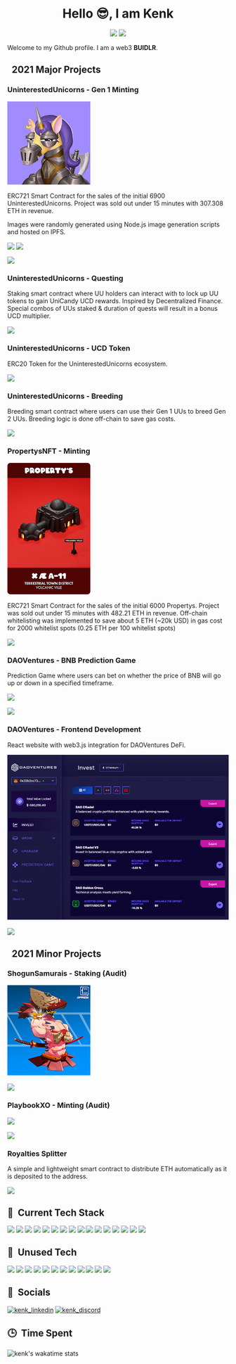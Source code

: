 <!-- markdownlint-disable MD033 -->

<h1 align="center">Hello 😎, I am Kenk </h1>

<p align="center">
<img src="https://img.shields.io/badge/Age-25-blue" />
  <img src="https://img.shields.io/badge/Role-dApp%20Development-brightgreen" />

Welcome to my Github profile. I am a web3 **BUIDLR**.

## &nbsp; **2021 Major Projects**

### UninterestedUnicorns - Gen 1 Minting

![uu](img/uninterestedunicorns-proof.png)

ERC721 Smart Contract for the sales of the initial 6900 UninterestedUnicorns. Project was sold out under 15 minutes with 307.308 ETH in revenue.

Images were randomly generated using Node.js image generation scripts and hosted on IPFS.

<a href="https://uunicorns.io/" target="blank"><img align="center" src="https://img.shields.io/badge/WEBSITE-FFFFFF?style=for-the-badge&logo=&logoColor=3C3C3D"></a>
<a href="https://opensea.io/collection/ununicornsofficial" target="blank"><img align="center" src="https://img.shields.io/badge/OPENSEA-FFFFFF?style=for-the-badge&logoColor=3C3C3D"></a>

<a href="https://etherscan.io/address/0xC4a0b1E7AA137ADA8b2F911A501638088DFdD508#code" target="blank"><img align="center" src="https://img.shields.io/badge/0xC4a0b1E7AA137ADA8b2F911A501638088DFdD508-FFFFFF?style=for-the-badge&logo=Ethereum&logoColor=3C3C3D"></a>

### UninterestedUnicorns - Questing

Staking smart contract where UU holders can interact with to lock up UU tokens to gain UniCandy UCD rewards. Inspired by Decentralized Finance. Special combos of UUs staked & duration of quests will result in a bonus UCD multiplier.

<a href="https://etherscan.io/address/0x1d7E43bf140451c9a28Ac551D70f25A69795767b#code" target="blank"><img align="center" src="https://img.shields.io/badge/0x1d7E43bf140451c9a28Ac551D70f25A69795767b-FFFFFF?style=for-the-badge&logo=Ethereum&logoColor=3C3C3D"></a>

### UninterestedUnicorns - UCD Token

ERC20 Token for the UninterestedUnicorns ecosystem.

<a href="https://etherscan.io/address/0xC4a0b1E7AA137ADA8b2F911A501638088DFdD508#code" target="blank"><img align="center" src="https://img.shields.io/badge/0xC4a0b1E7AA137ADA8b2F911A501638088DFdD508-FFFFFF?style=for-the-badge&logo=Ethereum&logoColor=3C3C3D"></a>

### UninterestedUnicorns - Breeding

Breeding smart contract where users can use their Gen 1 UUs to breed Gen 2 UUs. Breeding logic is done off-chain to save gas costs.

<a href="https://etherscan.io/address/0xdAABFA3f6A262815834be14eb1724cC809828242#code" target="blank"><img align="center" src="https://img.shields.io/badge/0xdAABFA3f6A262815834be14eb1724cC809828242-FFFFFF?style=for-the-badge&logo=Ethereum&logoColor=3C3C3D"></a>

### PropertysNFT - Minting

![propertysNFT](img/propertys-proof.png)

ERC721 Smart Contract for the sales of the initial 6000 Propertys. Project was sold out under 15 minutes with 482.21 ETH in revenue. Off-chain whitelisting was implemented to save about 5 ETH (~20k USD) in gas cost for 2000 whitelist spots (0.25 ETH per 100 whitelist spots)

<a href="https://etherscan.io/address/0x18Cb9DB75FA62a9717aA98292B939e579b7c7Ccd#code" target="blank"><img align="center" src="https://img.shields.io/badge/0x18Cb9DB75FA62a9717aA98292B939e579b7c7Ccd-FFFFFF?style=for-the-badge&logo=Ethereum&logoColor=3C3C3D"></a>

### DAOVentures - BNB Prediction Game

Prediction Game where users can bet on whether the price of BNB will go up or down in a specified timeframe.

<a href="https://prediction.daoventures.co/" target="blank"><img align="center" src="https://img.shields.io/badge/LINK-FFFFFF?style=for-the-badge&logo=&logoColor=3C3C3D"></a>

<a href="https://bscscan.com/address/0x3c8Fd44e681b906c18824c5aD8917183148BFA58#code" target="blank"><img align="center" src="https://img.shields.io/badge/0x3c8Fd44e681b906c18824c5aD8917183148BFA58-FFFFFF?style=for-the-badge&logo=Binance&logoColor=F0B90B"></a>

### DAOVentures - Frontend Development

React website with web3.js integration for DAOVentures DeFi.

![DAOVentures-Screenshot](img/daoventures-screenshot.png)

<a href="https://app.daoventures.co/invest" target="blank"><img align="center" src="https://img.shields.io/badge/LINK-FFFFFF?style=for-the-badge&logo=&logoColor=3C3C3D"></a>

## &nbsp; **2021 Minor Projects**

### ShogunSamurais - Staking (Audit)

![propertysNFT](img/shogunsamurais-proof.png)

<a href="https://etherscan.io/address/0xC4F4811A854b60f7b35c8e46c4f2Ebfdd035bEd1#code" target="blank"><img align="center" src="https://img.shields.io/badge/0xC4F4811A854b60f7b35c8e46c4f2Ebfdd035bEd1-FFFFFF?style=for-the-badge&logo=Ethereum&logoColor=3C3C3D"></a>

### PlaybookXO - Minting (Audit)

<a href="https://etherscan.io/address/0x28ec3814372cb7e09db172f3d829c4b534b84a78#code" target="blank"><img align="center" src="https://img.shields.io/badge/0x28ec3814372cb7e09Db172f3D829C4b534B84a78-FFFFFF?style=for-the-badge&logo=Ethereum&logoColor=3C3C3D"></a>

<a href="https://github.com/2manslkh/smartcontract-audits/blob/main/PlaybookXO%20Audit.pdf" target="blank"><img align="center" src="https://img.shields.io/badge/PDF-FFFFFF?style=for-the-badge&logo=Github&logoColor=000000"></a>

### Royalties Splitter

A simple and lightweight smart contract to distribute ETH automatically as it is deposited to the address.

<a href="https://etherscan.io/address/0x76ad3f2F4DD2EB7770a24373Ad1bC723aD8FA870#code" target="blank"><img align="center" src="https://img.shields.io/badge/0x76ad3f2F4DD2EB7770a24373Ad1bC723aD8FA870-FFFFFF?style=for-the-badge&logo=Ethereum&logoColor=3C3C3D"></a>

## 🔧 &nbsp;**Current Tech Stack**

  <img src="https://img.shields.io/badge/Solidity-FFFFFF?style=for-the-badge&logo=solidity&logoColor=000000">
  <img src="https://img.shields.io/badge/IPFS-FFFFFF?style=for-the-badge&logo=ipfs&logoColor=63D3D9">
  <img src="https://img.shields.io/badge/Chainlink-FFFFFF?style=for-the-badge&logo=Chainlink&logoColor=375BD2">
  <img src="https://img.shields.io/badge/SubGraph-FFFFFF?style=for-the-badge&logo=ethereum&logoColor=FFFFFF">
  <img src="https://img.shields.io/badge/JavaScript-FFFFFF?style=for-the-badge&logo=javascript&logoColor=F7DF1E">
  <img src="https://img.shields.io/badge/TypeScript-FFFFFF?style=for-the-badge&logo=typescript&logoColor=007ACC">
  <img src="https://img.shields.io/badge/Hardhat-FFFFFF?style=for-the-badge&logo=ethereum&logoColor=FFFFFF">
  <img src="https://img.shields.io/badge/EVMs-FFFFFF?style=for-the-badge&logo=ethereum&logoColor=3C3C3D">
  <img src="https://img.shields.io/badge/React-FFFFFF?style=for-the-badge&logo=react&logoColor=61DAFB">
  <img src="https://img.shields.io/badge/MongoDB-FFFFFF?style=for-the-badge&logo=mongodb&logoColor=4EA94B">
  <img src="https://img.shields.io/badge/Express.js-FFFFFF?style=for-the-badge&logo=express&logoColor=000000">
  <img src="https://img.shields.io/badge/Heroku-FFFFFF?style=for-the-badge&logo=heroku&logoColor=430098">
  <img src="https://img.shields.io/badge/Docker-FFFFFF?style=for-the-badge&logo=docker&logoColor=2CA5E0">
  <img src="https://img.shields.io/badge/Github-FFFFFF?style=for-the-badge&logo=Github&logoColor=000000">
  <img src="https://img.shields.io/badge/Node.js-FFFFFF?style=for-the-badge&logo=nodedotjs&logoColor=339933">
  <img src="https://img.shields.io/badge/npm-FFFFFF?style=for-the-badge&logo=npm&logoColor=CB3837">

## 🧰 &nbsp;**Unused Tech**

  <img src="https://img.shields.io/badge/Python-FFFFFF?style=for-the-badge&logo=python&logoColor=3776AB">
  <img src="https://img.shields.io/badge/C%2B%2B-FFFFFF?style=for-the-badge&logo=c%2B%2B&logoColor=00599C">
  <img src="https://img.shields.io/badge/C%23-FFFFFF?style=for-the-badge&logo=c-sharp&logoColor=239120">
  <img src="https://img.shields.io/badge/Java-FFFFFF?style=for-the-badge&logo=java&logoColor=ED8B00">
  <img src="https://img.shields.io/badge/Firebase-FFFFFF?style=for-the-badge&logo=firebase">
  <img src="https://img.shields.io/badge/MySQL-FFFFFF?style=for-the-badge&logo=mysql&logoColor=000000">
  <img src="https://img.shields.io/badge/HTML5-FFFFFF?style=for-the-badge&logo=html5&logoColor=E34F26">
  <img src="https://img.shields.io/badge/CSS3-FFFFFF?style=for-the-badge&logo=css3&logoColor=1572B6">
  <img src="https://img.shields.io/badge/Tensorflow-FFFFFF?style=for-the-badge&logo=tensorflow&logoColor=EB8C23">
  <img src="https://img.shields.io/badge/Flask-FFFFFF?style=for-the-badge&logo=Flask&logoColor=000000">
  <img src="https://img.shields.io/badge/Unity-FFFFFF?style=for-the-badge&logo=Unity&logoColor=000000">
    <img src="https://img.shields.io/badge/Google Cloud-FFFFFF?style=for-the-badge&logo=GoogleCloud&logoColor=000000">

## 🔗 &nbsp;**Socials**

<p align="left">
<a href="https://linkedin.com/in/kenghin" target="blank"><img align="center" src="https://img.shields.io/badge/LinkedIn-FFFFFF?style=for-the-badge&logo=linkedin&logoColor=0077B5" alt="kenk_linkedin"></a>
<a href="https://discordapp.com/users/267979519267176449/" target="blank"><img align="center" src="https://img.shields.io/badge/Discord-FFFFFF?style=for-the-badge&logo=Discord&logoColor=5865F2" alt="kenk_discord"></a>

## 🕒 &nbsp;**Time Spent**

![kenk's wakatime stats](https://github-readme-stats.vercel.app/api/wakatime?username=2manslkh&theme=material-palenight&langs_count=5&hide_title=true)
